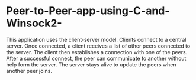 # Peer-to-Peer-app-using-C-and-Winsock2-
This application uses the client-server model. Clients connect to a central server. Once connected, a client receives a list of other peers connected to the server. The client then establishes a connection with one of the peers. After a successful connect, the peer can communicate to another without help form the server. The server stays alive to update the peers when another peer joins. 
